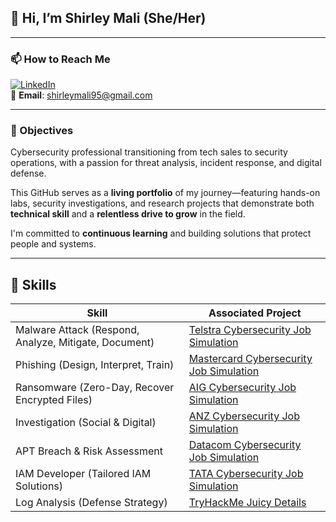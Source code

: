 ## 👋 Hi, I’m Shirley Mali (She/Her)

---

### 📫 How to Reach Me

[![LinkedIn](https://img.shields.io/badge/LinkedIn-Connect-blue?logo=linkedin)](https://www.linkedin.com/in/shirley-mali-a5449019b/)  
📧 **Email**: shirleymali95@gmail.com

---

### 🎯 Objectives

Cybersecurity professional transitioning from tech sales to security operations, with a passion for threat analysis, incident response, and digital defense.

This GitHub serves as a **living portfolio** of my journey—featuring hands-on labs, security investigations, and research projects that demonstrate both **technical skill** and a **relentless drive to grow** in the field.

I'm committed to **continuous learning** and building solutions that protect people and systems.

---


## 🧠 Skills

| Skill | Associated Project |
|-------|--------------------|
| Malware Attack (Respond, Analyze, Mitigate, Document) | [Telstra Cybersecurity Job Simulation](#) |
| Phishing (Design, Interpret, Train) | [Mastercard Cybersecurity Job Simulation](#) |
| Ransomware (Zero-Day, Recover Encrypted Files) | [AIG Cybersecurity Job Simulation](https://github.com/Shirmali/Zero-Day-Exploit-Bypassing-Ransomware-AIG/blob/main/README.md) |
| Investigation (Social & Digital) | [ANZ Cybersecurity Job Simulation](#) |
| APT Breach & Risk Assessment | [Datacom Cybersecurity Job Simulation](#) |
| IAM Developer (Tailored IAM Solutions) | [TATA Cybersecurity Job Simulation](#) |
| Log Analysis (Defense Strategy) | [TryHackMe Juicy Details](https://github.com/Shirmali/TryHackMe-Juicy-Room) |




<!---
Shirmali/Shirmali is a ✨ special ✨ repository because its `README.md` (this file) appears on your GitHub profile.
You can click the Preview link to take a look at your changes.
--->
